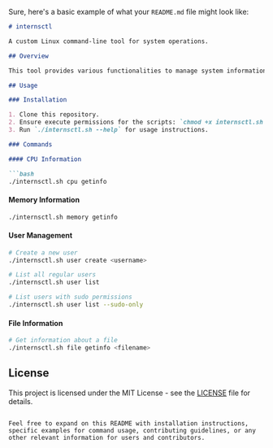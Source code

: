 Sure, here's a basic example of what your `README.md` file might look like:

```markdown
# internsctl

A custom Linux command-line tool for system operations.

## Overview

This tool provides various functionalities to manage system information and users on a Linux system. It includes commands to retrieve CPU and memory information, manage users, and obtain file details.

## Usage

### Installation

1. Clone this repository.
2. Ensure execute permissions for the scripts: `chmod +x internsctl.sh scripts/*.sh`
3. Run `./internsctl.sh --help` for usage instructions.

### Commands

#### CPU Information

```bash
./internsctl.sh cpu getinfo
```

#### Memory Information

```bash
./internsctl.sh memory getinfo
```

#### User Management

```bash
# Create a new user
./internsctl.sh user create <username>

# List all regular users
./internsctl.sh user list

# List users with sudo permissions
./internsctl.sh user list --sudo-only
```

#### File Information

```bash
# Get information about a file
./internsctl.sh file getinfo <filename>
```

## License

This project is licensed under the MIT License - see the [LICENSE](LICENSE) file for details.
```

Feel free to expand on this README with installation instructions, specific examples for command usage, contributing guidelines, or any other relevant information for users and contributors.

